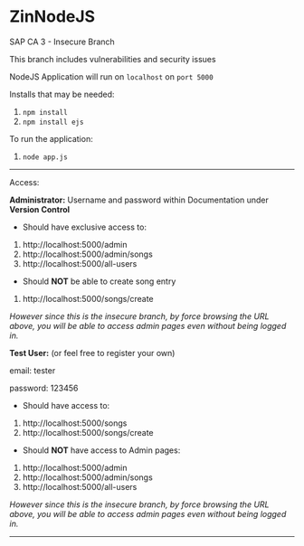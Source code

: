 # ZinNodeJS
SAP CA 3 - Insecure Branch 

This branch includes vulnerabilities and security issues

NodeJS Application will run on `localhost` on `port 5000`

Installs that may be needed: 

1. `npm install`
2. `npm install ejs`

To run the application:

1. `node app.js`

*** 

Access: 

**Administrator:**
Username and password within Documentation under **Version Control**
- Should have exclusive access to:
1.  http://localhost:5000/admin 
2.  http://localhost:5000/admin/songs
3.  http://localhost:5000/all-users 
- Should **NOT** be able to create song entry

1.  http://localhost:5000/songs/create 

_However since this is the insecure branch, by force browsing the URL above, you will be able to access admin pages even without being logged in._ 


**Test User:** (or feel free to register your own)

email: tester

password: 123456
- Should have access to:

1.  http://localhost:5000/songs
2.  http://localhost:5000/songs/create  
- Should **NOT** have access to Admin pages:

1.  http://localhost:5000/admin 
2.  http://localhost:5000/admin/songs
3.  http://localhost:5000/all-users 

_However since this is the insecure branch, by force browsing the URL above, you will be able to access admin pages even without being logged in._ 

***